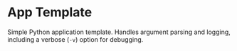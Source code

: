 # App Template

Simple Python application template. Handles argument parsing and logging,
including a verbose (`-v`) option for debugging.

